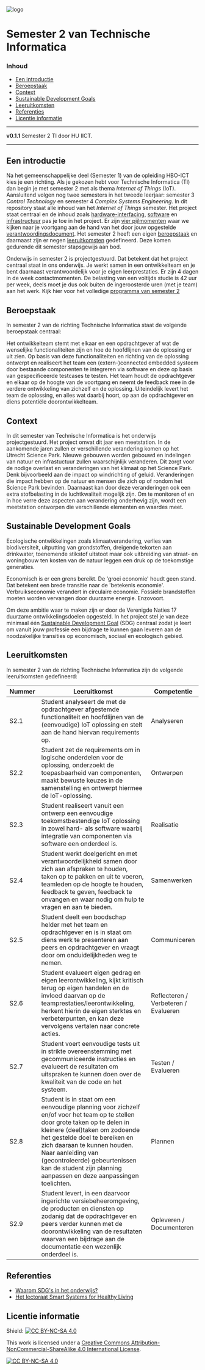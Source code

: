 ![logo](https://www.hu.nl/-/media/hu/afbeeldingen/algemeen/hu-logo.ashx) [](logo-id)

# Semester 2 van Technische Informatica[](title-id) <!-- omit in toc -->

### Inhoud[](toc-id) <!-- omit in toc -->

- [Een introductie](#een-introductie)
- [Beroepstaak](#beroepstaak)
- [Context](#context)
- [Sustainable Development Goals](#sustainable-development-goals)
- [Leeruitkomsten](#leeruitkomsten)
- [Referenties](#referenties)
- [Licentie informatie](#licentie-informatie)

---

**v0.1.1 [](version-id)** Semester 2 TI door HU IICT[](author-id).

---

## Een introductie

Na het gemeenschappelijke deel (Semester 1) van de opleiding HBO-ICT kies je een richting. Als je gekozen hebt voor Technische Informatica (TI) dan begin je met semester 2 met als thema *Internet of Things* (IoT). Aansluitend volgen nog twee semesters in het tweede leerjaar: semester 3 *Control Technology* en semester 4 *Complex Systems Engineering*​. In dit repository staat alle inhoud van het *Internet of Things* semester. Het project staat centraal en de inhoud zoals [hardware-interfacing](./hardware-interfacing/README.md), [software](./software/README.md) en [infrastructuur](./infrastructuur/README.md) pas je toe in het project. Er zijn [vier pijlmomenten](./Portfolio-items.md) waar we kijken naar je voortgang aan de hand van het door jouw opgestelde [verantwoordingsdocument](./Verantwoordingsdocument_TI_S2.md). Het semester 2 heeft een eigen [beroepstaak](#beroepstaak) en daarnaast zijn er negen [leeruitkomsten](#leeruitkomsten) gedefineerd. Deze komen gedurende dit semester stapsgewijs aan bod.

Onderwijs in semester 2 is projectgestuurd. Dat betekent dat het project centraal staat in ons onderwijs. Je werkt samen in een ontwikkelteam en je bent daarnaast verantwoordelijk voor je eigen leerprestaties. Er zijn 4 dagen in de week contactmomenten. De belasting van een voltijds studie is 42 uur per week, deels moet je dus ook buiten de ingeroosterde uren (met je team) aan het werk. Kijk hier voor het volledige [programma van semester 2](./programma/README.md)

## Beroepstaak

In semester 2 van de richting Technische Informatica staat de volgende beroepstaak centraal:

Het ontwikkelteam stemt met elkaar en een opdrachtgever af wat de wenselijke functionaliteiten zijn en hoe de hoofdlijnen van de oplossing er uit zien. Op basis van deze functionaliteiten en richting van de oplossing ontwerpt en realiseert het team een (extern-)connected embedded systeem door bestaande componenten te integreren via software en deze op basis van gespecificeerde testcases te testen. Het team houdt de opdrachtgever en elkaar op de hoogte van de voortgang en neemt de feedback mee in de verdere ontwikkeling van zichzelf en de oplossing. Uiteindelijk levert het team de oplossing, en alles wat daarbij hoort, op aan de opdrachtgever en diens potentiële doorontwikkelteam.

## Context

In dit semester van Technische Informatica is het onderwijs projectgestuurd. Het project omvat dit jaar een meetstation. In de aankomende jaren zullen er verschillende verandering komen op het Utrecht Science Park. Nieuwe gebouwen worden gebouwd en indelingen van natuur en infrastuctuur zullen waarschijnlijk veranderen. Dit zorgt voor de nodige overlast en veranderingen van het klimaat op het Science Park. Denk bijvoorbeeld aan de impact op windrichting of geluid. Veranderingen die impact hebben op de natuur en mensen die zich op of rondom het Science Park bevinden. Daarnaast kan door deze veranderingen ook een extra stofbelasting in de luchtkwaliteit mogelijk zijn. Om te monitoren of en in hoe verre deze aspecten aan verandering onderhevig zijn, wordt een meetstation ontworpen die verschillende elementen en waardes meet.  

## Sustainable Development Goals

Ecologische ontwikkelingen zoals klimaatverandering, verlies van biodiversiteit, uitputting van grondstoffen, dreigende tekorten aan drinkwater, toenemende stikstof uitstoot maar ook uitbreiding van straat- en woningbouw ten kosten van de natuur leggen een druk op de toekomstige generaties.

Economisch is er een grens bereikt. De 'groei economie' houdt geen stand. Dat betekent een brede transitie naar de 'betekenis economie'. Verbruikseconomie verandert in circulaire economie. Fossiele brandstoffen moeten worden vervangen door duurzame energie. Enzovoort.

Om deze ambitie waar te maken zijn er door de Verenigde Naties 17 duurzame ontwikkelingsdoelen opgesteld. In het project stel je van deze minimaal één [Sustainable Development Goal](./SDG.md) (SDG) centraal zodat je leert om vanuit jouw professie een bijdrage te kunnen gaan leveren aan de noodzakelijke transities op economisch, sociaal en ecologisch gebied.

## Leeruitkomsten

In semester 2 van de richting Technische Informatica zijn de volgende leeruitkomsten gedefineerd:

| Nummer | Leeruitkomst                                                                                                                                                                                                                                                                                                                                                | Competentie                          |
| ------ | ----------------------------------------------------------------------------------------------------------------------------------------------------------------------------------------------------------------------------------------------------------------------------------------------------------------------------------------------------------- | ------------------------------------ |
| S2.1   | Student analyseert de met de opdrachtgever afgestemde functionaliteit en hoofdlijnen van de (eenvoudige) IoT oplossing en stelt aan de hand hiervan requirements op.                                                                                                                                                                                        | Analyseren                           |
| S2.2   | Student zet de requirements om in logische onderdelen voor de oplossing, onderzoekt de toepasbaarheid van componenten, maakt bewuste keuzes in de samenstelling en ontwerpt hiermee de IoT-oplossing.                                                                                                                                                       | Ontwerpen                            |
| S2.3   | Student realiseert vanuit een ontwerp een eenvoudige toekomstbestendige IoT oplossing in zowel hard- als software waarbij integratie van componenten via software een onderdeel is.                                                                                                                                                                         | Realisatie                           |
| S2.4   | Student werkt doelgericht en met verantwoordelijkheid samen door zich aan afspraken te houden, taken op te pakken en uit te voeren, teamleden op de hoogte te houden, feedback te geven, feedback te onvangen en waar nodig om hulp te vragen en aan te bieden.                                                                                             | Samenwerken                          |
| S2.5   | Student deelt een boodschap helder met het team en opdrachtgever en is in staat om diens werk te presenteren aan peers en opdrachtgever en vraagt door om onduidelijkheden weg te nemen.                                                                                                                                                                    | Communiceren                         |
| S2.6   | Student evalueert eigen gedrag en eigen leerontwikkeling, kijkt kritisch terug op eigen handelen en de invloed daarvan op de teamprestaties/leerontwikkeling, herkent hierin de eigen sterktes en verbeterpunten, en kan deze vervolgens vertalen naar concrete acties.                                                                                     | Reflecteren / Verbeteren / Evalueren |
| S2.7   | Student voert eenvoudige tests uit in strikte overeenstemming met gecommuniceerde instructies en evalueert de resultaten om uitspraken te kunnen doen over de kwaliteit van de code en het systeem.                                                                                                                                                         | Testen / Evalueren                   |
| S2.8   | Student is in staat om een eenvoudige planning voor zichzelf en/of voor het team op te stellen door grote taken op te delen in kleinere (deel)taken om zodoende het gestelde doel te bereiken en zich daaraan te kunnen houden. Naar aanleiding van (gecontroleerde) gebeurtenissen kan de student zijn planning aanpassen en deze aanpassingen toelichten. | Plannen                              |
| S2.9   | Student levert, in een daarvoor ingerichte versiebeheeromgeving, de producten en diensten op zodanig dat de opdrachtgever en peers verder kunnen met de doorontwikkeling van de resultaten waarvan een bijdrage aan de documentatie een wezenlijk onderdeel is.                                                                                             | Opleveren / Documenteren             |

## Referenties

* [Waarom SDG's in het onderwijs?](<https://husite.nl/duurzaam/duurzame-hu-onderwijs-onderzoek-sdgs-in-het-onderwijs/waarom-sdgs-in-het-onderwijs/>)
* [Het lectoraat Smart Systems for Healthy Living](<https://www.hu.nl/onderzoek/smart-systems-for-healthy-living>)

## Licentie informatie

Shield: [![CC BY-NC-SA 4.0][cc-by-nc-sa-shield]][cc-by-nc-sa]

This work is licensed under a
[Creative Commons Attribution-NonCommercial-ShareAlike 4.0 International License][cc-by-nc-sa].

[![CC BY-NC-SA 4.0][cc-by-nc-sa-image]][cc-by-nc-sa]

[cc-by-nc-sa]: http://creativecommons.org/licenses/by-nc-sa/4.0/
[cc-by-nc-sa-image]: https://licensebuttons.net/l/by-nc-sa/4.0/88x31.png
[cc-by-nc-sa-shield]: https://img.shields.io/badge/License-CC%20BY--NC--SA%204.0-lightgrey.svg
